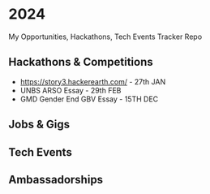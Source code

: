 # 2024
My Opportunities, Hackathons, Tech Events Tracker Repo

## Hackathons & Competitions
- https://story3.hackerearth.com/ - 27th JAN
- UNBS ARSO Essay - 29th FEB
- GMD Gender End GBV Essay - 15TH DEC 


## Jobs & Gigs


## Tech Events


## Ambassadorships
